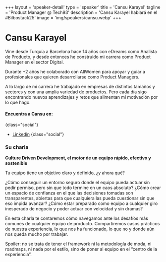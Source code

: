 +++
layout = 'speaker-detail'
type = 'speaker'
title = 'Cansu Karayel'
tagline = 'Product Manager @ Tech93'
description = 'Cansu Karayel hablará en el #Bilbostack25'
image = 'img/speakers/cansu.webp'
+++

# Cansu Karayel

Vine desde Turquía a Barcelona hace 14 años con eDreams como Analista de Producto, y desde entonces he construido mi carrera como Product Manager en el sector Digital.

Durante +2 años he colaborado con AllWomen para apoyar y guiar a profesionales que quieren desarrollarse como Product Managers.

A lo largo de mi carrera he trabajado en empresas de distintos tamaños y sectores y con una amplia variedad de productos. Pero cada día sigo encontrando nuevos aprendizajes y retos que alimentan mi motivación por lo que hago.

#### Encuentra a Cansu en:

{class="social"}

- [Linkedin](https://www.linkedin.com/in/cansukarayel/)
  {class="social"}

### Su charla
**Culture Driven Development, el motor de un equipo rápido, efectivo y sostenible**

Tu equipo tiene un objetivo claro y definido, ¿y ahora qué?

¿Cómo conseguir un entorno seguro donde el equipo pueda actuar sin pedir permiso, pero sin que todo termine en un caos absoluto?
¿Cómo crear un espacio de confianza en el que las decisiones tomadas son transparentes, abiertas para que cualquiera las pueda cuestionar sin que eso impida avanzar?
¿Cómo estar preparado como equipo a cualquier giro inesperado de negocio y poder actuar con velocidad y sin dramas?

En esta charla te contaremos cómo navegamos ante los desafíos más comunes de cualquier equipo de producto.
Compartiremos casos prácticos de nuestra experiencia, lo que nos ha funcionado, lo que no y donde aún nos queda mucho por trabajar.

Spoiler: no se trata de tener el framework ni la metodología de moda, ni roadmaps, ni nada por el estilo, sino de poner al equipo en el “centro de la experiencia”.
